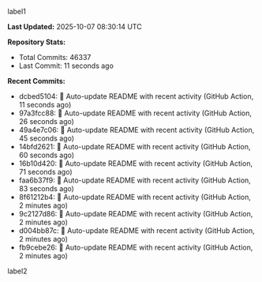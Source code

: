 
label1 
<!-- ACTIVITY_START -->
**Last Updated:** 2025-10-07 08:30:14 UTC

**Repository Stats:**
- Total Commits: 46337
- Last Commit: 11 seconds ago

**Recent Commits:**
- dcbed5104: 🤖 Auto-update README with recent activity (GitHub Action, 11 seconds ago)
- 97a3fcc88: 🤖 Auto-update README with recent activity (GitHub Action, 26 seconds ago)
- 49a4e7c06: 🤖 Auto-update README with recent activity (GitHub Action, 45 seconds ago)
- 14bfd2621: 🤖 Auto-update README with recent activity (GitHub Action, 60 seconds ago)
- 16b10d420: 🤖 Auto-update README with recent activity (GitHub Action, 71 seconds ago)
- faa6b37f9: 🤖 Auto-update README with recent activity (GitHub Action, 83 seconds ago)
- 8f61212b4: 🤖 Auto-update README with recent activity (GitHub Action, 2 minutes ago)
- 9c2127d86: 🤖 Auto-update README with recent activity (GitHub Action, 2 minutes ago)
- d004bb87c: 🤖 Auto-update README with recent activity (GitHub Action, 2 minutes ago)
- fb9cebe26: 🤖 Auto-update README with recent activity (GitHub Action, 2 minutes ago)
<!-- ACTIVITY_END -->

label2
